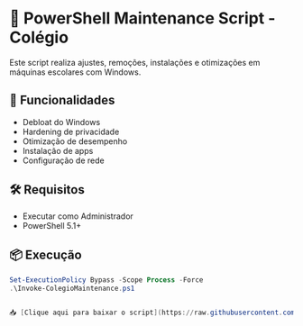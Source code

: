 # 🏫 PowerShell Maintenance Script - Colégio

Este script realiza ajustes, remoções, instalações e otimizações em máquinas escolares com Windows.

## 🚀 Funcionalidades
- Debloat do Windows
- Hardening de privacidade
- Otimização de desempenho
- Instalação de apps
- Configuração de rede

## 🛠️ Requisitos
- Executar como Administrador
- PowerShell 5.1+

## 📦 Execução

```powershell
Set-ExecutionPolicy Bypass -Scope Process -Force
.\Invoke-ColegioMaintenance.ps1


📥 [Clique aqui para baixar o script](https://raw.githubusercontent.com/RegnonMolina/Colegio/main/MaintenanceColegio.ps1)
